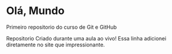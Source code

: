 # Olá,  Mundo
 Primeiro repositorio do curso de Git e GitHub

 Repositorio Criado durante uma aula ao vivo!
 Essa linha adicionei diretamente no site que impressionante.
